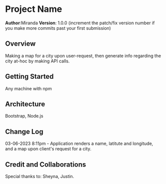 # Project Name

**Author**:Miranda
**Version**: 1.0.0 (increment the patch/fix version number if you make more commits past your first submission)

## Overview

Making a map for a city upon user-request, then generate info regarding the city at-hoc by making API calls.

## Getting Started
<!-- What are the steps that a user must take in order to build this app on their own machine and get it running? -->
Any machine with npm

## Architecture
<!-- Provide a detailed description of the application design. What technologies (languages, libraries, etc) you're using, and any other relevant design information. -->
Bootstrap, Node.js

## Change Log
<!-- Use this area to document the iterative changes made to your application as each feature is successfully implemented. Use time stamps. Here's an example:
03-06-2023 8:11pm - Application now has a fully-functional express server, with a GET route for the location resource. -->

03-06-2023 8:11pm - Application renders a name, latitute and longitude, and a map upon client's request for a city.

## Credit and Collaborations
<!-- Give credit (and a link) to other people or resources that helped you build this application. -->
Special thanks to: Sheyna, Justin.
